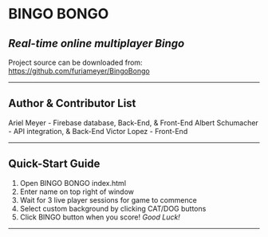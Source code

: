 # BINGO BONGO

## *Real-time online multiplayer Bingo*

Project source can be downloaded from: https://github.com/furiameyer/BingoBongo

---

## Author & Contributor List

Ariel Meyer - Firebase database, Back-End, & Front-End
Albert Schumacher - API integration, & Back-End
Victor Lopez - Front-End

---

## Quick-Start Guide

1. Open BINGO BONGO index.html
2. Enter name on top right of window
3. Wait for 3 live player sessions for game to commence
4. Select custom background by clicking CAT/DOG buttons
5. Click BINGO button when you score! *Good Luck!*

---
